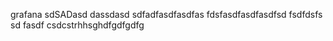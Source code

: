 grafana
sdSADasd
dassdasd
sdfadfasdfasdfas
fdsfasdfasdfasdfsd
fsdfdsfs
sd
fasdf
csdcstrhhsghdfgdfgdfg
